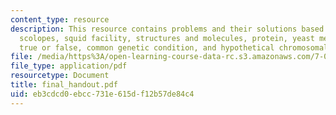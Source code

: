 ```yaml
---
content_type: resource
description: This resource contains problems and their solutions based on Euprymna
  scolopes, squid facility, structures and molecules, protein, yeast metabolic pathway,
  true or false, common genetic condition, and hypothetical chromosomal region.
file: /media/https%3A/open-learning-course-data-rc.s3.amazonaws.com/7-014-introductory-biology-spring-2005/eb3cdcd0ebcc731e615df12b57de84c4_final_handout.pdf
file_type: application/pdf
resourcetype: Document
title: final_handout.pdf
uid: eb3cdcd0-ebcc-731e-615d-f12b57de84c4
---
```

